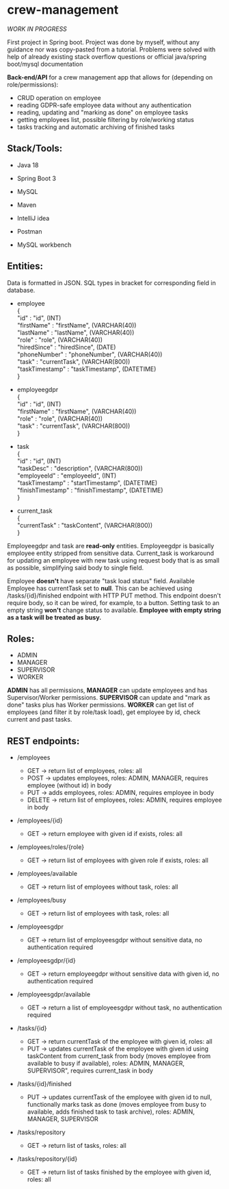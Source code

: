 # crew-management 

_WORK IN PROGRESS_ 


First project in Spring boot. Project was done by myself, without any guidance nor was copy-pasted from a tutorial. Problems were solved with help of already existing stack overflow questions or official java/spring boot/mysql documentation

**Back-end/API** for a crew management app that allows for (depending on role/permissions):  
* CRUD operation on employee
* reading GDPR-safe employee data without any authentication
* reading, updating and "marking as done" on employee tasks  
* getting employees list, possible filtering by role/working status   
* tasks tracking and automatic archiving of finished tasks

## Stack/Tools:
* Java 18
* Spring Boot 3
* MySQL
* Maven

  
* IntelliJ idea
* Postman
* MySQL workbench

## Entities:

Data is formatted in JSON. SQL types in bracket for corresponding field in database.

* employee  
    {  
  "id" : "id", (INT)  
  "firstName" : "firstName", (VARCHAR(40))  
  "lastName" : "lastName", (VARCHAR(40))  
  "role" : "role", (VARCHAR(40))  
  "hiredSince" : "hiredSince", (DATE)  
  "phoneNumber" : "phoneNumber", (VARCHAR(40))  
  "task" : "currentTask", (VARCHAR(800))  
  "taskTimestamp" : "taskTimestamp", (DATETIME)  
}


* employeegdpr  
  {  
  "id" : "id", (INT)  
  "firstName" : "firstName", (VARCHAR(40))  
  "role" : "role", (VARCHAR(40))  
  "task" : "currentTask", (VARCHAR(800))  
  }


* task  
  {  
  "id" : "id", (INT)  
  "taskDesc" : "description", (VARCHAR(800))  
  "employeeId" : "employeeId", (INT)  
  "taskTimestamp" : "startTimestamp", (DATETIME)  
  "finishTimestamp" : "finishTimestamp", (DATETIME)  
  }


* current_task  
  {  
"currentTask" : "taskContent", (VARCHAR(800))  
}

Employeegdpr and task are **read-only** entities. Employeegdpr is basically employee entity stripped from sensitive data. Current_task is workaround for updating an employee with new task using request body that is as small as possible, simplifying said body to single field.

Employee **doesn't** have separate "task load status" field. Available Employee has currentTask set to **null**. This can be achieved using /tasks/{id}/finished endpoint with HTTP PUT method. This endpoint doesn't require body, so it can be wired, for example, to a button. Setting task to an empty string **won't** change status to available. **Employee with empty string as a task will be treated as busy.**


## Roles:
* ADMIN 
* MANAGER
* SUPERVISOR
* WORKER

**ADMIN** has all permissions, **MANAGER** can update employees and has Supervisor/Worker permissions. **SUPERVISOR** can update and "mark as done" tasks plus has Worker permissions. **WORKER** can get list of employees (and filter it by role/task load), get employee by id, check current and past tasks.

## REST endpoints:
* /employees  
  * GET → return list of employees, roles: all
  * POST → updates employees, roles: ADMIN, MANAGER, requires employee (without id) in body 
  * PUT →  adds employees, roles: ADMIN, requires employee in body
  * DELETE → return list of employees, roles: ADMIN, requires employee in body    
 
    
* /employees/{id}
    * GET → return employee with given id if exists, roles: all


* /employees/roles/{role}
  * GET → return list of employees with given role if exists, roles: all


* /employees/available
    * GET → return list of employees without task, roles: all


* /employees/busy
    * GET → return list of employees with task, roles: all


* /employeesgdpr
  * GET → return list of employeesgdpr without sensitive data, no authentication required
  

* /employeesgdpr/{id}
    * GET → return employeegdpr without sensitive data with given id, no authentication required

  
* /employeesgdpr/available
  * GET → return a list of employeesgdpr without task, no authentication required


* /tasks/{id}
    * GET → return currentTask of the employee with given id, roles: all
    * PUT → updates currentTask of the employee with given id using taskContent from current_task from body (moves employee from available to busy if available), roles: ADMIN, MANAGER, SUPERVISOR", requires current_task in body


* /tasks/{id}/finished
    * PUT → updates currentTask of the employee with given id to null, functionally marks task as done (moves employee from busy to available, adds finished task to task archive), roles: ADMIN, MANAGER, SUPERVISOR


* /tasks/repository
    * GET → return list of tasks, roles: all


* /tasks/repository/{id}
    * GET → return list of tasks finished by the employee with given id, roles: all

